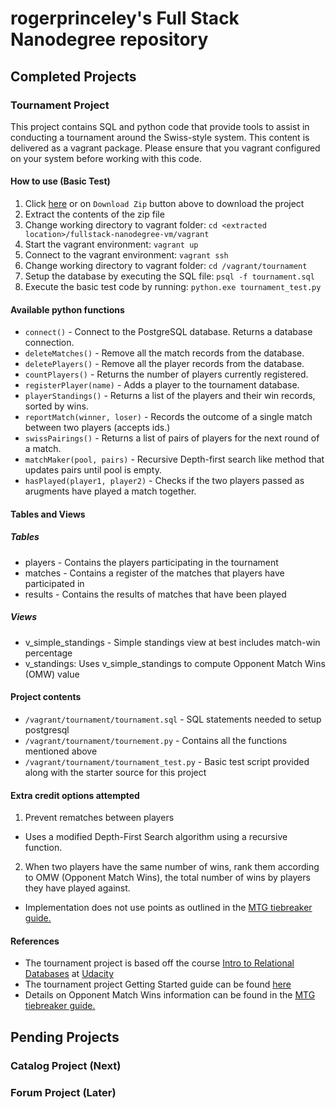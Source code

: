# rogerprinceley's Full Stack Nanodegree repository 

## Completed Projects

### Tournament Project
This project contains SQL and python code that provide tools to assist in conducting a tournament around the Swiss-style system. This content is delivered as a vagrant package. Please ensure that you vagrant configured on your system before working with this code.

#### How to use (Basic Test)
1. Click [here](https://github.com/rogerprinceley/fullstack-nanodegree-vm/archive/master.zip) or on `Download Zip` button above to download the project
2. Extract the contents of the zip file
3. Change working directory to vagrant folder: `cd <extracted location>/fullstack-nanodegree-vm/vagrant`
4. Start the vagrant environment: `vagrant up`
5. Connect to the vagrant environment: `vagrant ssh`
6. Change working directory to vagrant folder: `cd /vagrant/tournament`
7. Setup the database by executing the SQL file: `psql -f tournament.sql`
8. Execute the basic test code by running: `python.exe tournament_test.py`

#### Available python functions
* `connect()` - Connect to the PostgreSQL database.  Returns a database connection.
* `deleteMatches()` - Remove all the match records from the database.
* `deletePlayers()` - Remove all the player records from the database.
* `countPlayers()` - Returns the number of players currently registered.
* `registerPlayer(name)` - Adds a player to the tournament database.
* `playerStandings()` - Returns a list of the players and their win records, sorted by wins.
* `reportMatch(winner, loser)` - Records the outcome of a single match between two players (accepts ids.)
* `swissPairings()` - Returns a list of pairs of players for the next round of a match.
* `matchMaker(pool, pairs)` - Recursive Depth-first search like method that updates pairs until pool is empty. 
* `hasPlayed(player1, player2)` - Checks if the two players passed as arugments have played a match together.

#### Tables and Views
##### Tables
* players - Contains the players participating in the tournament
* matches - Contains a register of the matches that players have participated in
* results - Contains the results of matches that have been played

##### Views
* v_simple_standings - Simple standings view at best includes match-win percentage
* v_standings: Uses v_simple_standings to compute Opponent Match Wins (OMW) value

#### Project contents
* `/vagrant/tournament/tournament.sql` - SQL statements needed to setup postgresql
* `/vagrant/tournament/tournement.py` - Contains all the functions mentioned above
* `/vagrant/tournament/tournament_test.py` - Basic test script provided along with the starter source for this project

#### Extra credit options attempted
1. Prevent rematches between players
  * Uses a modified Depth-First Search algorithm using a recursive function.
2. When two players have the same number of wins, rank them according to OMW (Opponent Match Wins), the total number of wins by players they have played against.
  * Implementation does not use points as outlined in the [MTG tiebreaker guide.](https://www.wizards.com/dci/downloads/tiebreakers.pdf)

#### References

* The tournament project is based off the course [Intro to Relational Databases](https://www.udacity.com/course/intro-to-relational-databases--ud197-nd) at [Udacity](http://www.udacity.com)
* The tournament project Getting Started guide can be found [here](https://docs.google.com/document/d/16lgOm4XprTaKxAa8w02y028oBECOoB1El1ReddADEeY/pub?embedded=true)
* Details on Opponent Match Wins information can be found in the [MTG tiebreaker guide.](https://www.wizards.com/dci/downloads/tiebreakers.pdf)

## Pending Projects

### Catalog Project (Next) 

### Forum Project (Later)


